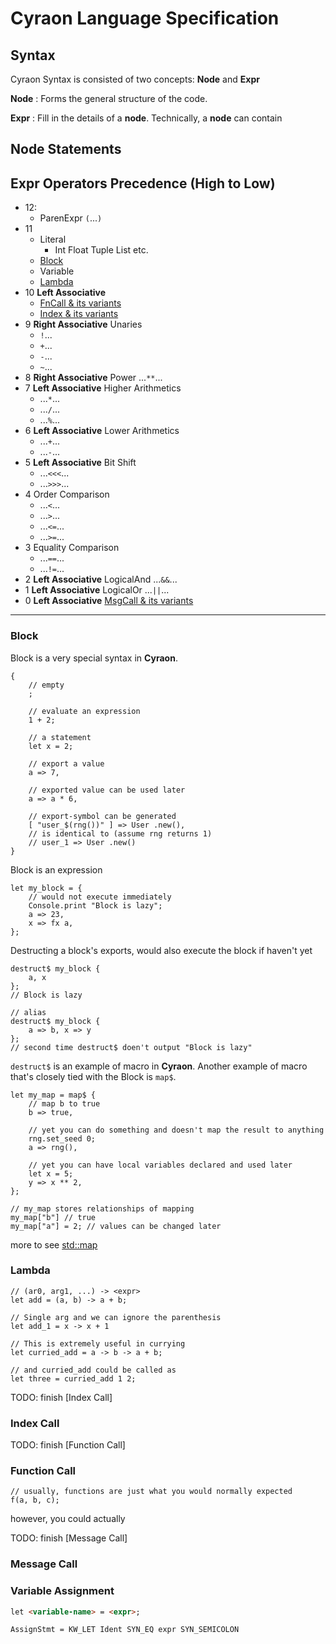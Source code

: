 # Cyraon Language Specification

## Syntax

Cyraon Syntax is consisted of two concepts: **Node** and **Expr**

**Node**
: Forms the general structure of the code.

**Expr**
: Fill in the details of a **node**. Technically, a **node** can contain 

## **Node** Statements


## **Expr** Operators Precedence (High to Low)

- 12:
    - ParenExpr `(`...`)`
- 11
    - Literal
        - Int Float Tuple List etc.
    - [Block](#block)
    - Variable
    - [Lambda](#lambda)
- 10 **Left Associative**
    - [FnCall & its variants](#function-call) 
    - [Index & its variants](#index-call)
- 9 **Right Associative** Unaries 
    - `!`...
    - `+`...
    - `-`...
    - `~`... 
- 8 **Right Associative** Power ...`**`...
- 7 **Left Associative** Higher Arithmetics 
    - ...`*`...
    - ...`/`...
    - ...`%`... 
- 6 **Left Associative** Lower Arithmetics
    - ...`+`... 
    - ...`-`...
- 5 **Left Associative** Bit Shift
    - ...`<<<`... 
    - ...`>>>`...
- 4 Order Comparison 
    - ...`<`...
    - ...`>`...
    - ...`<=`...
    - ...`>=`...
- 3 Equality Comparison
    - ...`==`...
    - ...`!=`...
- 2 **Left Associative** LogicalAnd ...`&&`...
- 1 **Left Associative** LogicalOr ...`||`...
- 0 **Left Associative** [MsgCall & its variants](#message-call)
---

### Block
Block is a very special syntax in **Cyraon**.
```cyraon
{
    // empty
    ;

    // evaluate an expression
    1 + 2;

    // a statement
    let x = 2;

    // export a value
    a => 7,

    // exported value can be used later
    a => a * 6,

    // export-symbol can be generated
    [ "user_$(rng())" ] => User .new(),
    // is identical to (assume rng returns 1)
    // user_1 => User .new()
}
```
Block is an expression

```cyraon
let my_block = {
    // would not execute immediately
    Console.print "Block is lazy";
    a => 23,
    x => fx a,
};
```

<!-- TODO: use another name instead of `destruct$` macro -->
Destructing a block's exports, would also execute the block if haven't yet
```cyraon
destruct$ my_block {
    a, x
};
// Block is lazy

// alias
destruct$ my_block {
    a => b, x => y
};
// second time destruct$ doen't output "Block is lazy"
```

`destruct$` is an example of macro in **Cyraon**. Another example of macro that's closely tied with the Block is `map$`.
```cyraon
let my_map = map$ {
    // map b to true
    b => true,

    // yet you can do something and doesn't map the result to anything
    rng.set_seed 0;
    a => rng(),

    // yet you can have local variables declared and used later
    let x = 5;
    y => x ** 2,
};

// my_map stores relationships of mapping
my_map["b"] // true
my_map["a"] = 2; // values can be changed later
```
<!-- TODO: add link to std::map -->
more to see [std::map]()

### Lambda
```cyraon
// (ar0, arg1, ...) -> <expr>
let add = (a, b) -> a + b;

// Single arg and we can ignore the parenthesis
let add_1 = x -> x + 1

// This is extremely useful in currying
let curried_add = a -> b -> a + b;

// and curried_add could be called as
let three = curried_add 1 2;
```

TODO: finish [Index Call]
### Index Call


TODO: finish [Function Call]
### Function Call
```cyraon
// usually, functions are just what you would normally expected
f(a, b, c);
```
however, you could actually

TODO: finish [Message Call]
### Message Call



### Variable Assignment
```html
let <variable-name> = <expr>;
```

```ebnf
AssignStmt = KW_LET Ident SYN_EQ expr SYN_SEMICOLON
```